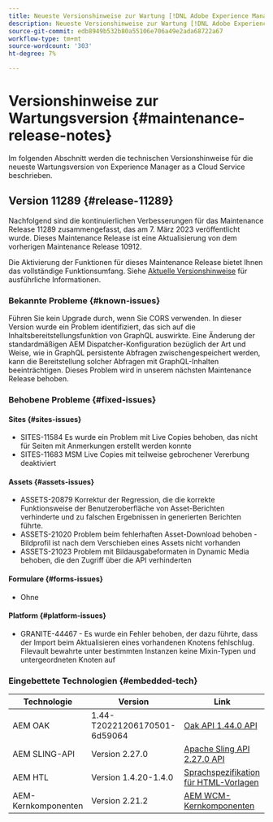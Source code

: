 ```yaml
---
title: Neueste Versionshinweise zur Wartung [!DNL Adobe Experience Manager] as a Cloud Service.
description: Neueste Versionshinweise zur Wartung [!DNL Adobe Experience Manager] as a Cloud Service.
source-git-commit: edb8949b532b80a55106e706a49e2ada68722a67
workflow-type: tm+mt
source-wordcount: '303'
ht-degree: 7%

---
```



# Versionshinweise zur Wartungsversion {#maintenance-release-notes}

Im folgenden Abschnitt werden die technischen Versionshinweise für die neueste Wartungsversion von Experience Manager as a Cloud Service beschrieben.

## Version 11289 {#release-11289}

Nachfolgend sind die kontinuierlichen Verbesserungen für das Maintenance Release 11289 zusammengefasst, das am 7. März 2023 veröffentlicht wurde. Dieses Maintenance Release ist eine Aktualisierung von dem vorherigen Maintenance Release 10912.

Die Aktivierung der Funktionen für dieses Maintenance Release bietet Ihnen das vollständige Funktionsumfang. Siehe [Aktuelle Versionshinweise](/help/release-notes/release-notes-cloud/release-notes-current.md) für ausführliche Informationen.

### Bekannte Probleme {#known-issues}

Führen Sie kein Upgrade durch, wenn Sie CORS verwenden. In dieser Version wurde ein Problem identifiziert, das sich auf die Inhaltsbereitstellungsfunktion von GraphQL auswirkte. Eine Änderung der standardmäßigen AEM Dispatcher-Konfiguration bezüglich der Art und Weise, wie in GraphQL persistente Abfragen zwischengespeichert werden, kann die Bereitstellung solcher Abfragen mit GraphQL-Inhalten beeinträchtigen. Dieses Problem wird in unserem nächsten Maintenance Release behoben.

### Behobene Probleme {#fixed-issues}

#### Sites {#sites-issues}

- SITES-11584 Es wurde ein Problem mit Live Copies behoben, das nicht für Seiten mit Anmerkungen erstellt werden konnte
- SITES-11683 MSM Live Copies mit teilweise gebrochener Vererbung deaktiviert

#### Assets {#assets-issues}

- ASSETS-20879 Korrektur der Regression, die die korrekte Funktionsweise der Benutzeroberfläche von Asset-Berichten verhinderte und zu falschen Ergebnissen in generierten Berichten führte.
- ASSETS-21020 Problem beim fehlerhaften Asset-Download behoben - Bildprofil ist nach dem Verschieben eines Assets nicht vorhanden
- ASSETS-21023 Problem mit Bildausgabeformaten in Dynamic Media behoben, die den Zugriff über die API verhinderten

#### Formulare {#forms-issues}

- Ohne

#### Platform {#platform-issues}

- GRANITE-44467 - Es wurde ein Fehler behoben, der dazu führte, dass der Import beim Aktualisieren eines vorhandenen Knotens fehlschlug. Filevault bewahrte unter bestimmten Instanzen keine Mixin-Typen und untergeordneten Knoten auf

### Eingebettete Technologien {#embedded-tech}

| Technologie | Version | Link |
|---|---|---|
| AEM OAK | 1.44-T20221206170501-6d59064 | [Oak API 1.44.0 API](https://www.javadoc.io/doc/org.apache.jackrabbit/oak-api/1.44.0/index.html) |
| AEM SLING-API | Version 2.27.0 | [Apache Sling API 2.27.0 API](https://www.javadoc.io/doc/org.apache.sling/org.apache.sling.api/latest/index.html) |
| AEM HTL | Version 1.4.20-1.4.0 | [Sprachspezifikation für HTML-Vorlagen](https://github.com/adobe/htl-spec) |
| AEM-Kernkomponenten | Version 2.21.2 | [AEM WCM-Kernkomponenten](https://github.com/adobe/aem-core-wcm-components) |
